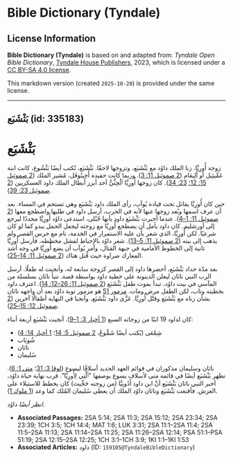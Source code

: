 # Bible Dictionary (Tyndale)

## License Information

**Bible Dictionary (Tyndale)** is based on and adapted from: _Tyndale Open Bible Dictionary_, [Tyndale House Publishers](https://tyndaleopenresources.com/), 2023, which is licensed under a [CC BY-SA 4.0 license](https://creativecommons.org/licenses/by-sa/4.0/legalcode.en).

This markdown version (created `2025-10-20`) is provided under the same license.



--------------------------------

## بَثْشَبَع (id: 335183)

بَثْشَبَع
=========

زوجة أُورِيَّا. زنا الملك داوُد مع بَثْشَبَع، وتزوجها لاحقًا. بَثْشَبَع، تُكتب أيضًا بَثْشُوع، كانت ابنة عَمِّيئِيل أو أَلِيعَام ([2 صموئيل 11: 3](https://ref.ly/2Sam11:3)). وربما كانت حفيدة أَخِيتُوفَل، مُشير الملك ([2 صموئيل 15: 12؛](https://ref.ly/2Sam15:12) [23: 34](https://ref.ly/2Sam23:34)). كان زوجها أُورِيَّا ٱلْحِثِّيُّ أحد أبرز أبطال الملك داود العسكريين ([2 صموئيل 23: 39](https://ref.ly/2Sam23:39)).

حين كان أُورِيَّا يقاتل تحت قيادة يُوآب، رأى الملك داود بَثْشَبَع وهي تستحم في المساء. بعد أن عرف اسمها وبُعد زوجها عنها لأنه في الحرب، أرسل داود في طلبها واضطجع معها ([2 صموئيل 11: 1–4](https://ref.ly/2Sam11:1-2Sam11:4)). عندما أخبرت بَثْشَبَع داود بأنها حُبْلى، استدعى داوُد أُورِيَّا مجددًا ليرجع إلى أورشليم. كان داود يأمل أن يضطجع أُورِيَّا مع زوجته ليجعل الحمل يبدو كما لو كان شرعيًا. لكن أُورِيَّا، الذي شعر بأن عليه الاستمرار في الخدمة، نام مع حرس القصر ولم يذهب إلى بيته ([2 صموئيل 11: 5–13](https://ref.ly/2Sam11:5-2Sam11:13)). شعر داوُد بالإحباط لفشل مخططه، فأرسل أُورِيَّا ثانية إلى الخطوط الأمامية في جبهة القتال، وأمر يُوآب أن يضع أُورِيَّا في وجه أشد المعارك ضراوة حيث قُتل هناك ([2 صموئيل 11: 14–25](https://ref.ly/2Sam11:14-2Sam11:25)).

بعد مدّة حداد بَثْشَبَع، أحضرها داود إلى القصر كزوجة سابعة له، وأنجبت له طفلًا. أرسل الرب النبي ناثان ليعلن الدينونة على خطية داود بواسطة قصة. تنبأ ناثان بسلسلة من المآسي في بيت داوُد، تبدأ بموت طفل بَثْشَبَع ([2 صموئيل 11: 26–12: 14](https://ref.ly/2Sam11:26-2Sam12:14)). اعترف داود بخطيته وتاب، لكن الطفل مرض ومات. [مزمور 51](https://ref.ly/Ps51:1-Ps51:19) هو مزمور توبة داوُد بعد أن واجهه ناثان بشأن زناه مع بَثْشَبَع وقتْل أُورِيَّا. عَزَّى داود بَثْشَبَع، وأنجبا في النهاية أطفالًا آخرين ([2 صموئيل 12: 15–25](https://ref.ly/2Sam12:15-2Sam12:25)).

كان لداود 19 ابنًا من زوجاته السبع ([1 أخبار 3: 1–9](https://ref.ly/1Chr3:1-1Chr3:9)). أنجبت بَثْشَبَع أربعة أبناء:

* شِمْعَى (يُكتب أيضًا شَمُّوعُ، [2 صموئيل 5: 14](https://ref.ly/2Sam5:14)؛ [1 أخبار 14: 4](https://ref.ly/1Chr14:4))
* شُوبَاب
* ناثان
* سُليمان

ناثان وسليمان مذكوران في قوائم العهد الجديد أسلافًا ليسوع ([لوقا 3: 31](https://ref.ly/Luke3:31)؛ [متى 1: 6](https://ref.ly/Matt1:6)). تظهر بَثْشَبَع أيضًا في قائمة متى لأسلاف يسوع بوصفها "ٱلَّتِي لِأُورِيَّا". قرب نهاية حياة داوُد، أخبر النبي ناثان بَثْشَبَع أنَّ ابن داود أَدُونِيَّا (من زوجته حَجِّيث) كان يخطط للاستيلاء على العرش. فأقنعت بَثْشَبَع وناثان داوُد الملك أن يعطي سُليمان المُلك كما وعد ([1 ملوك 1](https://ref.ly/1Kgs1:1-1Kgs1:53)).

*انظر أيضًا* داوُد.

* **Associated Passages:** 2SA 5:14; 2SA 11:3; 2SA 15:12; 2SA 23:34; 2SA 23:39; 1CH 3:5; 1CH 14:4; MAT 1:6; LUK 3:31; 2SA 11:1–2SA 11:4; 2SA 11:5–2SA 11:13; 2SA 11:14–2SA 11:25; 2SA 11:26–2SA 12:14; PSA 51:1–PSA 51:19; 2SA 12:15–2SA 12:25; 1CH 3:1–1CH 3:9; 1KI 1:1–1KI 1:53
* **Associated Articles:** داود (ID: `159105@TyndaleBibleDictionary`)

